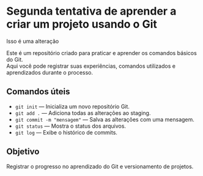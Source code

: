 # Segunda tentativa de aprender a criar um projeto usando o Git
Isso é uma alteração 


Este é um repositório criado para praticar e aprender os comandos básicos do Git.  
Aqui você pode registrar suas experiências, comandos utilizados e aprendizados durante o processo.

## Comandos úteis

- `git init` — Inicializa um novo repositório Git.
- `git add .` — Adiciona todas as alterações ao staging.
- `git commit -m "mensagem"` — Salva as alterações com uma mensagem.
- `git status` — Mostra o status dos arquivos.
- `git log` — Exibe o histórico de commits.

## Objetivo

Registrar o progresso no aprendizado do Git e versionamento de projetos.
